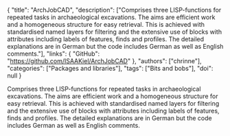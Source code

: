 {
  "title": "ArchJobCAD",
  "description": ["Comprises three LISP-functions for repeated tasks in archaeological excavations. The aims are efficient work and a homogeneous structure for easy retrieval. This is achieved with standardised named layers for filtering and the extensive use of blocks with attributes including labels of features, finds and profiles. The detailed explanations are in German but the code includes German as well as English comments."],
  "links": {
    "GitHub": "https://github.com/ISAAKiel/ArchJobCAD"
  },
  "authors": ["chrinne"],
  "categories": ["Packages and libraries"],
  "tags": ["Bits and bobs"],
  "doi": null
}

<!-- Generated by csv2md.R – do not edit by hand -->

Comprises three LISP-functions for repeated tasks in archaeological excavations. The aims are efficient work and a homogeneous structure for easy retrieval. This is achieved with standardised named layers for filtering and the extensive use of blocks with attributes including labels of features, finds and profiles. The detailed explanations are in German but the code includes German as well as English comments.